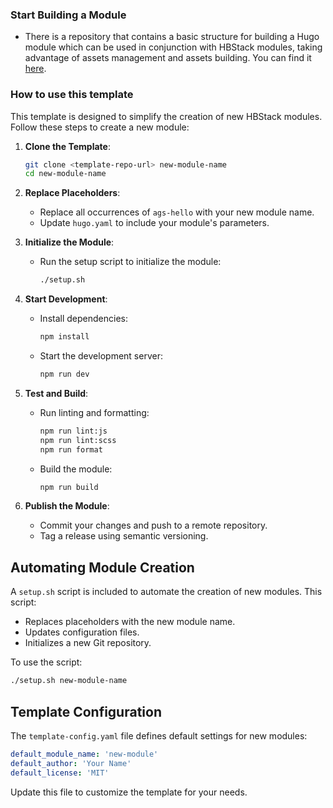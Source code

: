 ### Start Building a Module

- There is a repository that contains a basic structure for building a Hugo module which can be used in conjunction with HBStack modules, taking advantage of assets management and assets building. You can find it [here](https://github.com/agsayyed/hb-ags-modules-template).

### How to use this template

This template is designed to simplify the creation of new HBStack modules. Follow these steps to create a new module:

1. **Clone the Template**:

   ```bash
   git clone <template-repo-url> new-module-name
   cd new-module-name
   ```

2. **Replace Placeholders**:

   - Replace all occurrences of `ags-hello` with your new module name.
   - Update `hugo.yaml` to include your module's parameters.

3. **Initialize the Module**:

   - Run the setup script to initialize the module:

     ```bash
     ./setup.sh
     ```

4. **Start Development**:

   - Install dependencies:

     ```bash
     npm install
     ```

   - Start the development server:

     ```bash
     npm run dev
     ```

5. **Test and Build**:

   - Run linting and formatting:

     ```bash
     npm run lint:js
     npm run lint:scss
     npm run format
     ```

   - Build the module:

     ```bash
     npm run build
     ```

6. **Publish the Module**:
   - Commit your changes and push to a remote repository.
   - Tag a release using semantic versioning.

## Automating Module Creation

A `setup.sh` script is included to automate the creation of new modules. This script:

- Replaces placeholders with the new module name.
- Updates configuration files.
- Initializes a new Git repository.

To use the script:

```bash
./setup.sh new-module-name
```

## Template Configuration

The `template-config.yaml` file defines default settings for new modules:

```yaml
default_module_name: 'new-module'
default_author: 'Your Name'
default_license: 'MIT'
```

Update this file to customize the template for your needs.
